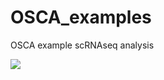 # OSCA_examples
OSCA example scRNAseq analysis

![](https://bioconductor.org/books/3.14/OSCA.intro/images/workflow.png)
